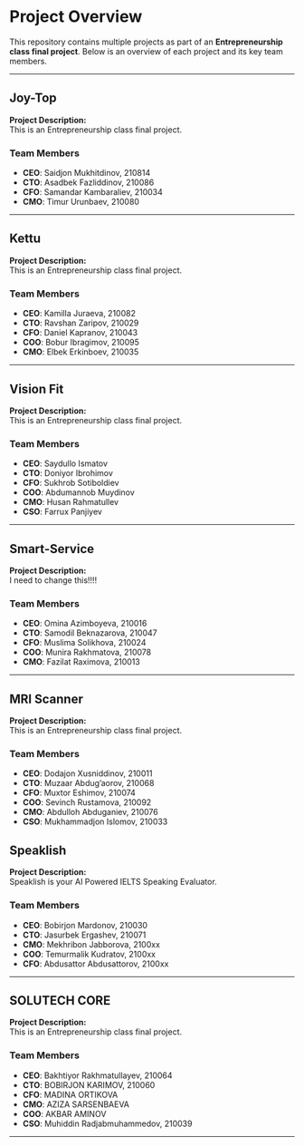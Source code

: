 # Project Overview

This repository contains multiple projects as part of an **Entrepreneurship class final project**. Below is an overview of each project and its key team members.

---

## **Joy-Top**

**Project Description:**  
This is an Entrepreneurship class final project.

### Team Members
- **CEO**: Saidjon Mukhitdinov, 210814
- **CTO**: Asadbek Fazliddinov, 210086
- **CFO**: Samandar Kambaraliev, 210034 
- **CMO**: Timur Urunbaev, 210080

---

## **Kettu**

**Project Description:**  
This is an Entrepreneurship class final project.

### Team Members
- **CEO**: Kamilla Juraeva, 210082
- **CTO**: Ravshan Zaripov, 210029
- **CFO**: Daniel Kapranov, 210043
- **COO**: Bobur Ibragimov, 210095
- **CMO**: Elbek Erkinboev, 210035

---

## **Vision Fit**

**Project Description:**  
This is an Entrepreneurship class final project.

### Team Members
- **CEO**: Saydullo Ismatov
- **CTO**: Doniyor Ibrohimov
- **CFO**: Sukhrob Sotiboldiev
- **COO**: Abdumannob Muydinov
- **CMO**: Husan Rahmatullev
- **CSO**: Farrux Panjiyev

---

## **Smart-Service**

**Project Description:**  
I need to change this!!!!

### Team Members
- **CEO**: Omina Azimboyeva, 210016
- **CTO**: Samodil Beknazarova, 210047
- **CFO**: Muslima Solikhova, 210024
- **COO**: Munira Rakhmatova, 210078
- **CMO**: Fazilat Raximova, 210013

---

## **MRI Scanner**

**Project Description:**  
This is an Entrepreneurship class final project.

### Team Members
- **CEO**: Dodajon Xusniddinov, 210011
- **CTO**: Muzaar Abdug’aorov, 210068
- **CFO**: Muxtor Eshimov, 210074
- **COO**: Sevinch Rustamova, 210092
- **CMO**: Abdulloh Abduganiev, 210076
- **CSO**: Mukhammadjon Islomov, 210033

## **Speaklish**

**Project Description:**  
Speaklish is your AI Powered IELTS Speaking Evaluator.

### Team Members
- **CEO**: Bobirjon Mardonov, 210030
- **CTO**: Jasurbek Ergashev, 210071
- **CMO**: Mekhribon Jabborova, 2100xx
- **COO**: Temurmalik Kudratov, 2100xx
- **CFO**: Abdusattor Abdusattorov, 2100xx

---

## **SOLUTECH CORE**

**Project Description:**  
This is an Entrepreneurship class final project.

### Team Members
- **CEO**: Bakhtiyor Rakhmatullayev, 210064
- **CTO**: BOBIRJON KARIMOV, 210060
- **CFO**: MADINA ORTIKOVA
- **CMO**: AZIZA SARSENBAEVA
- **COO**: AKBAR AMINOV
- **CSO**: Muhiddin Radjabmuhammedov, 210039

---

